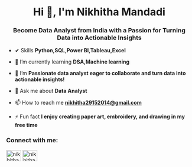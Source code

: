 <h1 align="center">Hi 👋, I'm Nikhitha Mandadi</h1>
<h3 align="center">Become Data Analyst from India with a Passion for Turning Data into Actionable Insights</h3>

- ✔ Skills **Python,SQL,Power BI,Tableau,Excel**
  
- 🌱 I’m currently learning **DSA,Machine learning**

- 👯 I’m **Passionate data analyst eager to collaborate and turn data into actionable insights!**

- 💬 Ask me about **Data Analyst**

- 📫 How to reach me **nikhitha29152014@gmail.com**

- ⚡ Fun fact **I enjoy creating paper art, embroidery, and drawing in my free time**

<h3 align="left">Connect with me:</h3>
<p align="left">
<a href="https://linkedin.com/in/nikhitha mandadi" target="blank"><img align="center" src="https://raw.githubusercontent.com/rahuldkjain/github-profile-readme-generator/master/src/images/icons/Social/linked-in-alt.svg" alt="nikhitha mandadi" height="30" width="40" /></a>
<a href="https://kaggle.com/nikhitha2014" target="blank"><img align="center" src="https://raw.githubusercontent.com/rahuldkjain/github-profile-readme-generator/master/src/images/icons/Social/kaggle.svg" alt="nikhitha2014" height="30" width="40" /></a>
</p>
